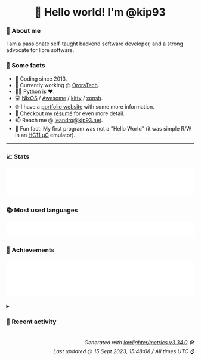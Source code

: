 <!-- README template, populated using this action:
     https://github.com/kip93/kip93/blob/main/.github/workflows/readme.yml. -->

<h1 align="center">👋 Hello world! I'm @kip93</h1> <!-- LOGIN => username -->

### 👤 About me

I am a passionate self-taught backend software developer, and a strong advocate for libre software.


### 💬 Some facts

* 📅 Coding since 2013.
* 💼 Currently working @ [OroraTech](https://ororatech.com/).
* 👨‍💻 [Python](https://github.com/search?q=user%3Akip93&l=python) is ❤️. <!-- LOGIN => username -->
* 💻 [NixOS](https://github.com/NixOS/) /
     [Awesome](https://github.com/awesomeWM/) /
     [kitty](https://github.com/kovidgoyal/kitty/) /
     [xonsh](https://github.com/xonsh/).
* 🌐 I have a [portfolio website](https://kip93.net/) with some more information.
* 📝 Checkout my [résumé](https://kip93.net/resume/) for even more detail.
* 📫 Reach me @ [leandro@kip93.net](mailto:leandro@kip93.net).
* 🎲 Fun fact: My first program was not a "Hello World" (it was simple R/W in an [HC11 µC](https://en.wikipedia.org/wiki/68HC11) emulator).


-----------------------------------------------------------------------------------------------------------------------


### 📈 Stats

![](./stats.svg)


### 📚 Most used languages <!-- by percentage, in decreasing order -->

![](./languages.svg)


### 🏅 Achievements

![](./achievements.svg)


<details> <!-- Last activity -->
<!-- Almost verbatim copy of https://github.com/lowlighter/metrics/blob/latest/source/templates/markdown/partials/activity.ejs, but restructured to be foldable. -->
<summary><h3>📰 Recent activity</h3></summary>

* ➡️ Pushed 27 commits in [kip93/nixplusplus](https://github.com/kip93/nixplusplus) on branch `main`
  * [#1b9bfc7](https://github.com/kip93/nixplusplus/commit/1b9bfc7) More user defaults
  * [#d49dc37](https://github.com/kip93/nixplusplus/commit/d49dc37) Don&#39;t get stuck on kernel panic
  * [#b4371a8](https://github.com/kip93/nixplusplus/commit/b4371a8) Set default bootloader as systemd
  * [#9e0d978](https://github.com/kip93/nixplusplus/commit/9e0d978) Fix config cross compilation&#39;s system args
  * [#0d939f6](https://github.com/kip93/nixplusplus/commit/0d939f6) Add special arg for nix++ flake
  * [#b0de37a](https://github.com/kip93/nixplusplus/commit/b0de37a) Improve memory defaults
  * [#38e0634](https://github.com/kip93/nixplusplus/commit/38e0634) Add cross compiled config boilerplate
  * [#d437d06](https://github.com/kip93/nixplusplus/commit/d437d06) Add expression for single config
It&#39;s a common enough use case after all
  * [#329b79a](https://github.com/kip93/nixplusplus/commit/329b79a) Fix config expression
  * [#fe58e71](https://github.com/kip93/nixplusplus/commit/fe58e71) Add comment
  * [#87c33f5](https://github.com/kip93/nixplusplus/commit/87c33f5) Use home-manager by default
  * [#923a095](https://github.com/kip93/nixplusplus/commit/923a095) Improve nixos toplevel name
  * [#5322639](https://github.com/kip93/nixplusplus/commit/5322639) Use newer version of nix
  * [#8175202](https://github.com/kip93/nixplusplus/commit/8175202) Fix registry
  * [#001b415](https://github.com/kip93/nixplusplus/commit/001b415) Fix typo on module packages expression
  * [#67adf1b](https://github.com/kip93/nixplusplus/commit/67adf1b) Remove module docs
Turns out, simple md files are not enough
  * [#498d506](https://github.com/kip93/nixplusplus/commit/498d506) Add categorized supported systems
  * [#f256735](https://github.com/kip93/nixplusplus/commit/f256735) Fix minor typo
  * [#55adaa5](https://github.com/kip93/nixplusplus/commit/55adaa5) Fix format
  * [#6288947](https://github.com/kip93/nixplusplus/commit/6288947) Update inputs
  * *On 15 Sept 2023, 14:55:51*
* ➡️ Pushed 2 commits in [nixcon/NixConContent](https://github.com/nixcon/NixConContent) on branch `main`
  * [#55ae102](https://github.com/nixcon/NixConContent/commit/55ae102) Merge pull request #18 from twitchy0/main

slides + code link for &#34;Single Website Firefox VMs&#34;
  * [#17d3239](https://github.com/nixcon/NixConContent/commit/17d3239) slides + code link for &#34;Single Website Firefox VMs&#34;
  * *On 14 Sept 2023, 12:25:01*
* 🔃 Merged [#18 slides + code link for &#34;Single Website Firefox VMs&#34;](https://github.com/nixcon/NixConContent/pull/18) in [nixcon/NixConContent](https://github.com/nixcon/NixConContent)
                * 2 files changed `++2 --0`
  * *On 14 Sept 2023, 12:25:01*
* ➡️ Pushed 1 commit in [kip93/kip93](https://github.com/kip93/kip93) on branch `main`
  * [#f3ffcf9](https://github.com/kip93/kip93/commit/f3ffcf9) Reformat again, hopefully really really fixing #1
  * *On 13 Sept 2023, 15:43:38*
</details>


<h6 align="right"><em>
    Generated with <a href="https://github.com/lowlighter/metrics/tree/latest/">lowlighter/metrics v3.34.0</a> 🛠️<br> <!-- VERSION => MAJOR.minor.patch -->
    Last updated @ 15 Sept 2023, 15:48:08 / All times UTC ⌚ <!-- meta.generated => DD/MM/YYYY, hh:mm -->
</em></h6>
